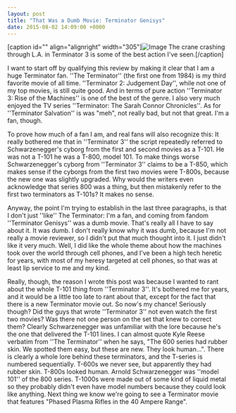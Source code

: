 ```yaml
---
layout: post
title: "That Was a Dumb Movie: Terminator Genisys"
date: 2015-08-02 14:09:00 +0000
---
```

[caption id="" align="alignright" width="305"]![Image](/https://www.jackeverett.com/rc_files/g/e/genisys1.JPG) The crane crashing through L.A. in Terminator 3 is some of the best action I've seen.[/caption]

I want to start off by qualifying this review by making it clear that I am a huge Terminator fan. ''The Terminator'' (the first one from 1984) is my third favorite movie of all time. ''Terminator 2: Judgement Day'', while not one of my top movies, is still quite good. And in terms of pure action ''Terminator 3: Rise of the Machines'' is one of the best of the genre. I also very much enjoyed the TV series ''Terminator: The Sarah Connor Chronicles''. As for ''Terminator Salvation'' is was "meh", not really bad, but not that great. I'm a fan, though.

To prove how much of a fan I am, and real fans will also recognize this: It really bothered me that in ''Terminator 3'' the script repeatedly referred to Schwarzenegger's cyborg from the first and second movies as a T-101. He was not a T-101 he was a T-800, model 101. To make things worse Schwarzenegger's cyborg from ''Terminator 3'' claims to be a T-850, which makes sense if the cyborgs from the first two movies were T-800s, because the new one was slightly upgraded. Why would the writers even acknowledge that series 800 was a thing, but then mistakenly refer to the first two terminators as T-101s? It makes no sense.

Anyway, the point I'm trying to establish in the last three paragraphs, is that I don't just ''like'' The Terminator: I'm a fan, and coming from fandom ''Terminator Genisys'' was a dumb movie. That's really all I have to say about it. It was dumb. I don't really know why it was dumb, because I'm not really a movie reviewer, so I didn't put that much thought into it. I just didn't like it very much. Well, I did like the whole theme about how the machines took over the world through cell phones, and I've been a high tech heretic for years, with most of my heresy targeted at cell phones, so that was at least lip service to me and my kind.

Really, though, the reason I wrote this post was because I wanted to rant about the whole T-101 thing from ''Terminator 3''. It's bothered me for years, and it would be a little too late to rant about that, except for the fact that there is a new Terminator movie out. So now's my chance! Seriously though? Did the guys that wrote ''Terminator 3'' not even watch the first two movies? Was there not one person on the set that knew to correct them? Clearly Schwarzenegger was unfamiliar with the lore because he's the one that delivered the T-101 lines. I can almost quote Kyle Reese verbatim from ''The Terminator'' when he says, "The 600 series had rubber skin. We spotted them easy, but these are new. They look human...". There is clearly a whole lore behind these terminators, and the T-series is numbered sequentially. T-600s we never see, but apparently they had rubber skin. T-800s looked human. Arnold Schwarzenegger was ''model 101'' of the 800 series. T-1000s were made out of some kind of liquid metal so they probably didn't even have model numbers because they could look like anything. Next thing we know we're going to see a Terminator movie that features "Phased Plasma Rifles in the 40 Ampere Range".
